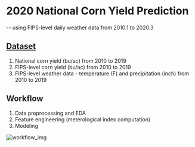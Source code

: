 # 2020 National Corn Yield Prediction
-- using FIPS-level daily weather data from 2010.1 to 2020.3

## [Dataset](https://github.com/ramenwang/earth-analytics/edit/master/2020_corn_yield_prediction/data/)
  1. National corn yield (bu/ac) from 2010 to 2019
  2. FIPS-level corn yield (bu/ac) from 2010 to 2019
  3. FIPS-level weather data - temperature (F) and precipitation (inch) from 2010 to 2019

## Workflow
  1. Data preprocessing and EDA
  2. Feature engineering (meterological index computation)
  3. Modeling
  
  ![workflow_img](https://github.com/ramenwang/earth-analytics/blob/master/2020_corn_yield_prediction/workflow.png)
  
